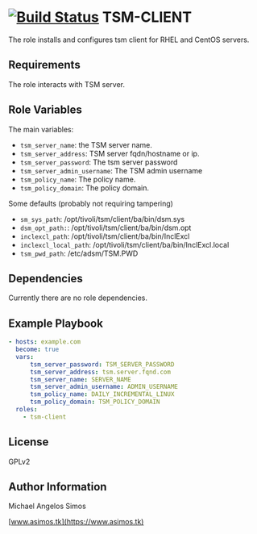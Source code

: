 [![Build Status](https://travis-ci.org/mikeSimos/tsm-client.svg?branch=master)](https://travis-ci.org/mikeSimos/tsm-client)
TSM-CLIENT
=========

The role installs and configures tsm client for RHEL and CentOS servers.


Requirements
------------

The role interacts with TSM server.

Role Variables
--------------
The main variables:
- `tsm_server_name`: the TSM server name.
- `tsm_server_address`: TSM server fqdn/hostname or ip.
- `tsm_server_password`: The tsm server password
- `tsm_server_admin_username`: The TSM admin username
- `tsm_policy_name`: The policy name.
- `tsm_policy_domain`: The policy domain.

Some defaults (probably not requiring tampering)
- `sm_sys_path`: /opt/tivoli/tsm/client/ba/bin/dsm.sys
- `dsm_opt_path:`: /opt/tivoli/tsm/client/ba/bin/dsm.opt
- `inclexcl_path`: /opt/tivoli/tsm/client/ba/bin/InclExcl
- `inclexcl_local_path`: /opt/tivoli/tsm/client/ba/bin/InclExcl.local
- `tsm_pwd_path`: /etc/adsm/TSM.PWD


Dependencies
------------

Currently there are no role dependencies.


Example Playbook
----------------

```yaml
- hosts: example.com
  become: true
  vars:
      tsm_server_password: TSM_SERVER_PASSWORD
      tsm_server_address: tsm.server.fqnd.com
      tsm_server_name: SERVER_NAME
      tsm_server_admin_username: ADMIN_USERNAME
      tsm_policy_name: DAILY_INCREMENTAL_LINUX
      tsm_policy_domain: TSM_POLICY_DOMAIN
  roles:
    - tsm-client

```

License
-------

GPLv2

Author Information
------------------

Michael Angelos Simos

[www.asimos.tk](https://www.asimos.tk)
